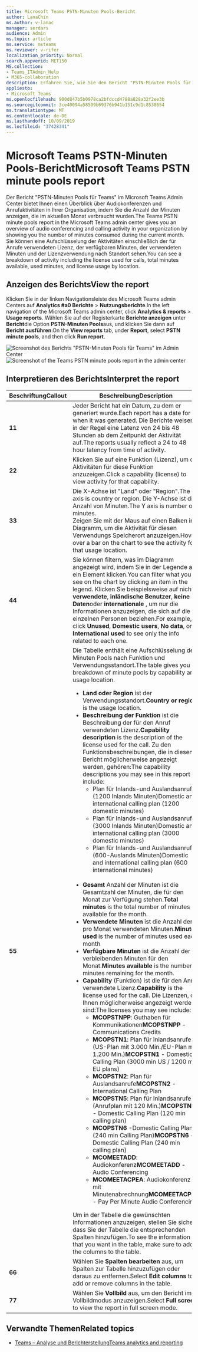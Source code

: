 ```yaml
---
title: Microsoft Teams PSTN-Minuten Pools-Bericht
author: LanaChin
ms.author: v-lanac
manager: serdars
audience: Admin
ms.topic: article
ms.service: msteams
ms.reviewer: v-rifer
localization_priority: Normal
search.appverid: MET150
MS.collection:
- Teams_ITAdmin_Help
- M365-collaboration
description: Erfahren Sie, wie Sie den Bericht "PSTN-Minuten Pools für Teams" im Microsoft Teams Admin Center verwenden, um die Anzahl der Minuten anzuzeigen, die während des aktuellen Monats innerhalb Ihrer Organisation verbraucht werden.
appliesto:
- Microsoft Teams
ms.openlocfilehash: 900d847b5b0978ca2bfdccd4788a828a32f2ee3b
ms.sourcegitcommit: 3ce40094a58509b69376b941b151c9d1c8538654
ms.translationtype: MT
ms.contentlocale: de-DE
ms.lasthandoff: 10/09/2019
ms.locfileid: "37428341"
---
```

# <a name="microsoft-teams-pstn-minute-pools-report"></a><span data-ttu-id="704e6-103">Microsoft Teams PSTN-Minuten Pools-Bericht</span><span class="sxs-lookup"><span data-stu-id="704e6-103">Microsoft Teams PSTN minute pools report</span></span>

<span data-ttu-id="704e6-104">Der Bericht "PSTN-Minuten Pools für Teams" im Microsoft Teams Admin Center bietet Ihnen einen Überblick über Audiokonferenzen und Anrufaktivitäten in Ihrer Organisation, indem Sie die Anzahl der Minuten anzeigen, die im aktuellen Monat verbraucht wurden.</span><span class="sxs-lookup"><span data-stu-id="704e6-104">The Teams PSTN minute pools report in the Microsoft Teams admin center gives you an overview of audio conferencing and calling activity in your organization by showing you the number of minutes consumed during the current month.</span></span> <span data-ttu-id="704e6-105">Sie können eine Aufschlüsselung der Aktivitäten einschließlich der für Anrufe verwendeten Lizenz, der verfügbaren Minuten, der verwendeten Minuten und der Lizenzverwendung nach Standort sehen.</span><span class="sxs-lookup"><span data-stu-id="704e6-105">You can see a breakdown of activity including the license used for calls, total minutes available, used minutes, and license usage by location.</span></span>

## <a name="view-the-report"></a><span data-ttu-id="704e6-106">Anzeigen des Berichts</span><span class="sxs-lookup"><span data-stu-id="704e6-106">View the report</span></span>

<span data-ttu-id="704e6-107">Klicken Sie in der linken Navigationsleiste des Microsoft Teams admin Centers auf **Analytics #a0 Berichte** > **Nutzungsberichte**.</span><span class="sxs-lookup"><span data-stu-id="704e6-107">In the left navigation of the Microsoft Teams admin center, click **Analytics & reports** > **Usage reports**.</span></span> <span data-ttu-id="704e6-108">Wählen Sie auf der Registerkarte **Berichte anzeigen** unter **Bericht**die Option **PSTN-Minuten Pools**aus, und klicken Sie dann auf **Bericht ausführen**.</span><span class="sxs-lookup"><span data-stu-id="704e6-108">On the **View reports** tab, under **Report**, select **PSTN minute pools**, and then click **Run report**.</span></span>

<span data-ttu-id="704e6-109">![Screenshot des Berichts "PSTN-Minuten Pools für Teams" im Admin Center](../media/teams-reports-pstn-minute-pools-with-callouts.png "-Screenshot des Berichts \"Teams PSTN-Minuten Pools\" im Microsoft Teams Admin Center mit nummerierten Beschriftungen")</span><span class="sxs-lookup"><span data-stu-id="704e6-109">![Screenshot of the Teams PSTN minute pools report in the admin center](../media/teams-reports-pstn-minute-pools-with-callouts.png "Screenshot of the Teams PSTN minute pools report in the Microsoft Teams admin center with numbered callouts")</span></span>

## <a name="interpret-the-report"></a><span data-ttu-id="704e6-110">Interpretieren des Berichts</span><span class="sxs-lookup"><span data-stu-id="704e6-110">Interpret the report</span></span>

|<span data-ttu-id="704e6-111">Beschriftung</span><span class="sxs-lookup"><span data-stu-id="704e6-111">Callout</span></span> |<span data-ttu-id="704e6-112">Beschreibung</span><span class="sxs-lookup"><span data-stu-id="704e6-112">Description</span></span>  |
|--------|-------------|
|<span data-ttu-id="704e6-113">**1**</span><span class="sxs-lookup"><span data-stu-id="704e6-113">**1**</span></span>   |<span data-ttu-id="704e6-114">Jeder Bericht hat ein Datum, zu dem er generiert wurde.</span><span class="sxs-lookup"><span data-stu-id="704e6-114">Each report has a date for when it was generated.</span></span> <span data-ttu-id="704e6-115">Die Berichte weisen in der Regel eine Latenz von 24 bis 48 Stunden ab dem Zeitpunkt der Aktivität auf.</span><span class="sxs-lookup"><span data-stu-id="704e6-115">The reports usually reflect a 24 to 48 hour latency from time of activity.</span></span> |
|<span data-ttu-id="704e6-116">**2**</span><span class="sxs-lookup"><span data-stu-id="704e6-116">**2**</span></span>   |<span data-ttu-id="704e6-117">Klicken Sie auf eine Funktion (Lizenz), um die Aktivitäten für diese Funktion anzuzeigen.</span><span class="sxs-lookup"><span data-stu-id="704e6-117">Click a capability (license) to view activity for that capability.</span></span> |
|<span data-ttu-id="704e6-118">**3**</span><span class="sxs-lookup"><span data-stu-id="704e6-118">**3**</span></span>   |<span data-ttu-id="704e6-119">Die X-Achse ist "Land" oder "Region".</span><span class="sxs-lookup"><span data-stu-id="704e6-119">The X axis is country or region.</span></span> <span data-ttu-id="704e6-120">Die Y-Achse ist die Anzahl von Minuten.</span><span class="sxs-lookup"><span data-stu-id="704e6-120">The Y axis is number of minutes.</span></span> <br><span data-ttu-id="704e6-121">Zeigen Sie mit der Maus auf einen Balken im Diagramm, um die Aktivität für diesen Verwendungs Speicherort anzuzeigen.</span><span class="sxs-lookup"><span data-stu-id="704e6-121">Hover over a bar on the chart to see the activity for that usage location.</span></span>  |
|<span data-ttu-id="704e6-122">**4**</span><span class="sxs-lookup"><span data-stu-id="704e6-122">**4**</span></span>   |<span data-ttu-id="704e6-123">Sie können filtern, was im Diagramm angezeigt wird, indem Sie in der Legende auf ein Element klicken.</span><span class="sxs-lookup"><span data-stu-id="704e6-123">You can filter what you see on the chart by clicking an item in the legend.</span></span> <span data-ttu-id="704e6-124">Klicken Sie beispielsweise auf nicht **verwendete**, **inländische Benutzer**, **keine Daten**oder **internationale** , um nur die Informationen anzuzeigen, die sich auf die einzelnen Personen beziehen.</span><span class="sxs-lookup"><span data-stu-id="704e6-124">For example, click **Unused**, **Domestic users**, **No data**, or **International used** to see only the info related to each one.</span></span> |
|<span data-ttu-id="704e6-125">**5**</span><span class="sxs-lookup"><span data-stu-id="704e6-125">**5**</span></span>   |<span data-ttu-id="704e6-126">Die Tabelle enthält eine Aufschlüsselung der Minuten Pools nach Funktion und Verwendungsstandort.</span><span class="sxs-lookup"><span data-stu-id="704e6-126">The table gives you a breakdown of minute pools by capability and usage location.</span></span> <ul><li><span data-ttu-id="704e6-127">**Land oder Region** ist der Verwendungsstandort.</span><span class="sxs-lookup"><span data-stu-id="704e6-127">**Country or region** is the usage location.</span></span> </li><li><span data-ttu-id="704e6-128">**Beschreibung der Funktion** ist die Beschreibung der für den Anruf verwendeten Lizenz.</span><span class="sxs-lookup"><span data-stu-id="704e6-128">**Capability description** is the description of the license used for the call.</span></span>  <span data-ttu-id="704e6-129">Zu den Funktionsbeschreibungen, die in diesem Bericht möglicherweise angezeigt werden, gehören:</span><span class="sxs-lookup"><span data-stu-id="704e6-129">The capability descriptions you may see in this report include:</span></span> <ul><li><span data-ttu-id="704e6-130">Plan für Inlands-und Auslandsanrufe (1200 Inlands Minuten)</span><span class="sxs-lookup"><span data-stu-id="704e6-130">Domestic and international calling plan (1200 domestic minutes)</span></span></li><li><span data-ttu-id="704e6-131">Plan für Inlands-und Auslandsanrufe (3000 Inlands Minuten)</span><span class="sxs-lookup"><span data-stu-id="704e6-131">Domestic and international calling plan (3000 domestic minutes)</span></span></li><li><span data-ttu-id="704e6-132">Plan für Inlands-und Auslandsanrufe (600-Auslands Minuten)</span><span class="sxs-lookup"><span data-stu-id="704e6-132">Domestic and international calling plan (600 international minutes)</span></span></li></ul></li><br><li><span data-ttu-id="704e6-133">**Gesamt** Anzahl der Minuten ist die Gesamtzahl der Minuten, die für den Monat zur Verfügung stehen.</span><span class="sxs-lookup"><span data-stu-id="704e6-133">**Total minutes** is the total number of minutes available for the month.</span></span></li><li><span data-ttu-id="704e6-134">**Verwendete Minuten** ist die Anzahl der pro Monat verwendeten Minuten.</span><span class="sxs-lookup"><span data-stu-id="704e6-134">**Minutes used** is the number of minutes used each month</span></span></li> <li><span data-ttu-id="704e6-135">**Verfügbare Minuten** ist die Anzahl der verbleibenden Minuten für den Monat.</span><span class="sxs-lookup"><span data-stu-id="704e6-135">**Minutes available** is the number of minutes remaining for the month.</span></span></li><li><span data-ttu-id="704e6-136">**Capability** (Funktion) ist die für den Anruf verwendete Lizenz.</span><span class="sxs-lookup"><span data-stu-id="704e6-136">**Capability** is the license used for the call.</span></span> <span data-ttu-id="704e6-137">Die Lizenzen, die Ihnen möglicherweise angezeigt werden, sind:</span><span class="sxs-lookup"><span data-stu-id="704e6-137">The licenses you may see include:</span></span><ul><li><span data-ttu-id="704e6-138">**MCOPSTNPP**: Guthaben für Kommunikationen</span><span class="sxs-lookup"><span data-stu-id="704e6-138">**MCOPSTNPP** - Communications Credits</span></span></li><li><span data-ttu-id="704e6-139">**MCOPSTN1**: Plan für Inlandsanrufe (US-Plan mit 3.000 Min./EU-Plan mit 1.200 Min.)</span><span class="sxs-lookup"><span data-stu-id="704e6-139">**MCOPSTN1** - Domestic Calling Plan (3000 min US / 1200 min EU plans)</span></span></li><li><span data-ttu-id="704e6-140">**MCOPSTN2**: Plan für Auslandsanrufe</span><span class="sxs-lookup"><span data-stu-id="704e6-140">**MCOPSTN2** - International Calling Plan</span></span></li><li><span data-ttu-id="704e6-141">**MCOPSTN5**: Plan für Inlandsanrufe (Anrufplan mit 120 Min.)</span><span class="sxs-lookup"><span data-stu-id="704e6-141">**MCOPSTN5** - Domestic Calling Plan (120 min calling plan)</span></span></li><li><span data-ttu-id="704e6-142">**MCOPSTN6** -Domestic Calling Plan (240 min Calling Plan)</span><span class="sxs-lookup"><span data-stu-id="704e6-142">**MCOPSTN6** - Domestic Calling Plan (240 min calling plan)</span></span></li><li><span data-ttu-id="704e6-143">**MCOMEETADD**: Audiokonferenz</span><span class="sxs-lookup"><span data-stu-id="704e6-143">**MCOMEETADD** - Audio Conferencing</span></span></li><li><span data-ttu-id="704e6-144">**MCOMEETACPEA**: Audiokonferenz mit Minutenabrechnung</span><span class="sxs-lookup"><span data-stu-id="704e6-144">**MCOMEETACPEA** - Pay Per Minute Audio Conferencing</span></span></li></ul></li> </ul> <span data-ttu-id="704e6-145">Um in der Tabelle die gewünschten Informationen anzuzeigen, stellen Sie sicher, dass Sie der Tabelle die entsprechenden Spalten hinzufügen.</span><span class="sxs-lookup"><span data-stu-id="704e6-145">To see the information that you want in the table, make sure to add the columns to the table.</span></span>|
|<span data-ttu-id="704e6-146">**6**</span><span class="sxs-lookup"><span data-stu-id="704e6-146">**6**</span></span>   |<span data-ttu-id="704e6-147">Wählen Sie **Spalten bearbeiten** aus, um Spalten zur Tabelle hinzuzufügen oder daraus zu entfernen.</span><span class="sxs-lookup"><span data-stu-id="704e6-147">Select **Edit columns** to add or remove columns in the table.</span></span>|
|<span data-ttu-id="704e6-148">**7**</span><span class="sxs-lookup"><span data-stu-id="704e6-148">**7**</span></span>   |<span data-ttu-id="704e6-149">Wählen Sie **Vollbild** aus, um den Bericht im Vollbildmodus anzuzeigen.</span><span class="sxs-lookup"><span data-stu-id="704e6-149">Select **Full screen** to view the report in full screen mode.</span></span>|

## <a name="related-topics"></a><span data-ttu-id="704e6-150">Verwandte Themen</span><span class="sxs-lookup"><span data-stu-id="704e6-150">Related topics</span></span>

- [<span data-ttu-id="704e6-151">Teams – Analyse und Berichterstellung</span><span class="sxs-lookup"><span data-stu-id="704e6-151">Teams analytics and reporting</span></span>](teams-reporting-reference.md)